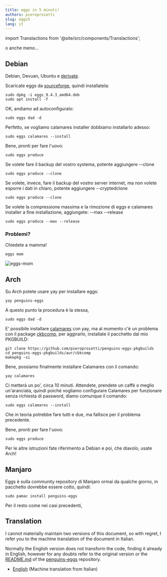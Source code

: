 ```yaml
---
title: eggs in 5 minuti!
authors: pieroproietti
slug: eggs5
lang: it
---
```

import Translactions from '@site/src/components/Translactions';

<Translactions path="docs/eggs5"/>

o anche meno...

## Debian

Debian, Devuan, Ubuntu e [derivate](https://github.com/pieroproietti/penguins-eggs/blob/master/conf/derivatives.yaml).

Scaricate eggs da [sourceforge](https://sourceforge.net/projects/penguins-eggs/files/DEBS/), quindi installatela:

```
sudo dpkg -i eggs_9.4.3_amd64.deb
sudo apt install -f
```

OK, andiamo ad autoconfiguralo:

```
sudo eggs dad -d
```

Perfetto, se vogliamo calamares installer dobbiamo installarlo adesso:

```
sudo eggs calamares --install
```

Bene, pronti per fare l'uovo:

```
sudo eggs produce 
```

Se volete fare il backup del vostro systema, potente aggiungere --clone
```
sudo eggs produce --clone
```

Se volete, invece,  fare il backup del vostro server internet, ma non volete esporre i dati in chiaro, potente aggiungere --cryptedclone
```
sudo eggs produce --clone
```

Se volete la compressione massima e la rimozione di eggs e calamares installer a fine installazione, aggiungete: --max --release
```
sudo eggs produce --max --release
```

### Problemi?

Chiedete a mamma!

```
eggs mom
```
![eggs-mom](/img/book/eggs-mom.png)

## Arch 

Su Arch potete usare yay per installare eggs:
```
yay penguins-eggs
```
A questo punto la procedura è la stessa, 

```
sudo eggs dad -d
```

E' possibile installare [calamares](https://aur.archlinux.org/packages/calamares-git) con yay, ma al momento c'è un problema con il package [ckbcomp](https://aur.archlinux.org/packages/ckbcomp), per aggirarlo, installate il pacchetto dal mio PKGBUILD:

```
git clone https://github.com/pieroproietti/penguins-eggs-pkgbuilds
cd penguins-eggs-pkgbuilds/aur/cbkcomp
makepkg -si
```
Bene, possiamo finalmente installare Calamares con il comando:

```
yay calamares
```
Ci metterà un po', circa 10 minuti. Attendete, prendete un caffè o meglio un'aranciata, quindi poichè vogliamo configurare Calamares per funzionare senza richiesta di password, diamo comunque il comando:

```
sudo eggs calamares --install
```

Che in teoria potrebbe fare tutti e due, ma fallisce per il problema precedente.


Bene, pronti per fare l'uovo:

```
sudo eggs produce 
```

Per le altre istruzioni fate riferimento a Debian e poi, che diavolo, usate Arch!

## Manjaro

Eggs è sulla community repository di Manjaro ormai da qualche giorno, in pacchetto dovrebbe essere cotto, quindi:
```
sudo pamac install penguins-eggs
```

Per il resto come nei casi precedenti,

## Translation
I cannot materially maintain two versions of this document, so with regret, I refer you to the machine translation of the document in Italian.

Normally the English version does not transform the code, finding it already in English, however for any doubts refer to the original version or the [README.md](https://github.com/pieroproietti/penguins-eggs#readme) of the [penguins-eggs](https://github.com/pieroproietti/penguins-eggs) repository.

* [English](https://penguins--eggs-net.translate.goog/docs/eggs5?_x_tr_sl=auto&_x_tr_tl=it&_x_tr_hl=en&_x_tr_pto=wapp&_x_tr_hist=true) (Machine translation from Italian)
